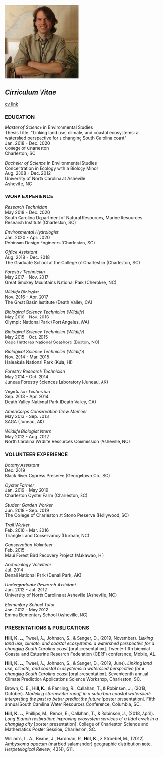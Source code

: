 <img src="./images/headshot.jpg" height="240" width="240">

## _Cirriculum Vitae_


<a href="./cv_page.md">cv link</a>

### EDUCATION

_Master of Science_ in Environmental Studies<br/>
Thesis Title: "Linking land use, climate, and coastal ecosystems: a watershed perspective for a changing South Carolina coast"<br/>
Jan. 2018 - Dec. 2020<br/>
College of Charleston<br/>
Charleston, SC<br/>

_Bachelor of Science_ in Environmental Studies<br/>
Concentration in Ecology with a Biology Minor<br/>
Aug. 2008 - Dec. 2012<br/>
University of North Carolina at Asheville<br/>
Asheville, NC<br/>

### WORK EXPERIENCE

_Research Technician_<br/>
May 2018 - Dec. 2020<br/>
South Carolina Department of Natural Resources, Marine Resources Research Institute (Charleston, SC)<br/>

_Environmental Hydrologist_<br/>
Jan. 2020 - Apr. 2020<br/>
Robinson Design Engineers (Charleston, SC)<br/>

_Office Assistant_<br/>
Aug. 2018 - Dec. 2018<br/>
The Graduate School at the College of Charleston (Charleston, SC)<br/>

_Forestry Technician_<br/>
May 2017 - Nov. 2017<br/>
Great Smokey Mountains National Park (Cherokee, NC)<br/>

_Wildlife Biologist_<br/>
Nov. 2016 - Apr. 2017<br/>
The Great Basin Institute (Death Valley, CA)<br/>

_Biological Science Technician (Wildlife)_<br/>
May 2016 - Nov. 2016<br/>
Olympic National Park (Port Angeles, WA)<br/>

_Biological Science Technician (Wildlife)_<br/>
May 2015 - Oct. 2015<br/>
Cape Hatteras National Seashore (Buxton, NC)<br/>

_Biological Science Technician (Wildlife)_<br/>
Nov. 2014 - Mar. 2015<br/>
Haleakala National Park (Kula, HI)<br/>

_Forestry Research Technician_<br/>
May 2014 - Oct. 2014<br/>
Juneau Forestry Sciences Laboratory (Juneau, AK)<br/>

_Vegetation Technician_<br/>
Sep. 2013 - Apr. 2014<br/>
Death Valley National Park (Death Valley, CA)<br/>

_AmeriCorps Conservation Crew Member_<br/>
May 2013 - Sep. 2013<br/>
SAGA (Juneau, AK)<br/>

_Wildlife Biologist Intern_<br/>
May 2012 - Aug. 2012<br/>
North Carolina Wildlife Resources Commission (Asheville, NC)<br/>

### VOLUNTEER EXPERIENCE

_Botany Assistant_<br/>
Dec. 2019<br/>
Black River Cypress Preserve (Georgetown Co., SC)<br/>

_Oyster Farmer_<br/>
Jan. 2019 - May 2019<br/>
Charleston Oyster Farm (Charleston, SC)<br/>

_Student Garden Worker_<br/>
Jun. 2018 - Sep. 2019<br/>
The College of Charleston at Stono Preserve (Hollywood, SC)<br/>

_Trail Worker_<br/>
Feb. 2016 - Mar. 2016<br/>
Triangle Land Conservancy (Durham, NC)<br/>

_Conservation Volunteer_<br/>
Feb. 2015<br/>
Maui Forest Bird Recovery Project (Makawao, HI)<br/>

_Archaeology Volunteer_<br/>
Jul. 2014<br/>
Denali National Park (Denali Park, AK)<br/>

_Undergraduate Research Assistant_<br/>
Jun. 2012 - Jul. 2012<br/>
University of North Carolina at Asheville (Asheville, NC)<br/>

_Elementary School Tutor_<br/>
Jan. 2012 - May 2012<br/>
Emma Elementary School (Asheville, NC)<br/>

### PRESENTATIONS & PUBLICATIONS

__Hill, K. L.__, Tweel, A., Johnson, S., & Sanger, D., (2019, November). _Linking land use, climate, and coastal ecosystems: a watershed perspective for a changing South Carolina coast_ \[oral presentation\]. Twenty-fifth biennial Coastal and Estuarine Research Federation (CERF) conference, Mobile, AL.   

__Hill, K. L.__, Tweel, A., Johnson, S., & Sanger, D., (2019, June). _Linking land use, climate, and coastal ecosystems: a watershed perspective for a changing South Carolina coast_ \[oral presentation\]. Seventeenth annual Climate Prediction Applications Science Workshop, Charleston, SC.

Brown, C. E., __Hill, K.__, & Fanning, R., Callahan, T., & Robinson, J., (2018, October). _Modeling stormwater runoff in a suburban coastal watershed: interpreting the past to better predict the future_ \[poster presentation\]. Fifth annual South Carolina Water Resources Conference, Columbia, SC.

__Hill, K. L.__, Phillips, M., Rence, E., Callahan, T., & Robinson, J., (2018, April). _Long Branch restoration: improving ecosystem services of a tidal creek in a changing city_ \[poster presentation\]. College of Charleston Science and Mathematics Poster Session, Charleston, SC.

Williams, L. A., Beane, J., Hardman, R., __Hill, K.__, & Stroebel, M., (2012). _Ambystoma opacum_ (marbled salamander) geographic distribution note. _Herpetological Review_, 43(4), 611.



